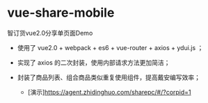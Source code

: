 # vue-share-mobile
智订货vue2.0分享单页面Demo
- 使用了 vue2.0 + webpack + es6 + vue-router + axios + ydui.js ；
- 实现了 axios 的二次封装，使用内部请求方法更加简洁；
- 封装了商品列表、组合商品类似重复使用组件，提高戴安编写效率；

  - [演示]https://agent.zhidinghuo.com/sharepc/#/?corpid=1
